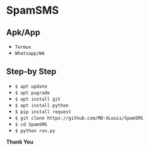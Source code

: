 # SpamSMS
## Apk/App

- ```Termux```
- ```Whatsapp/WA```
## Step-by Step

- ```$ apt update```
- ```$ apt pugrade```
- ```$ apt install git```
- ```$ apt install python```
- ```$ pip install request```
- ```$ git clone https://github.com/MD-XLouis/SpamSMS ```
- ```$ cd SpamSMS```
- ```$ python run.py```

**Thank You**
